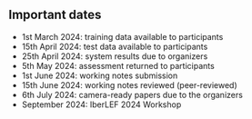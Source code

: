 ## Important dates

- 1st March 2024: training data available to participants
- 15th April 2024: test data available to participants
- 25th April 2024: system results due to organizers
- 5th May 2024: assessment returned to participants
- 1st June 2024: working notes submission
- 15th June 2024: working notes reviewed (peer-reviewed)
- 6th July 2024: camera-ready papers due to the organizers
- September 2024: IberLEF 2024 Workshop
